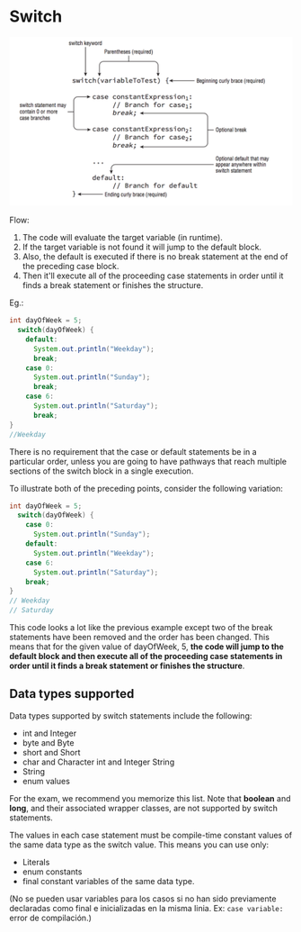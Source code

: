 # Switch

![Screen Shot 2017-11-29 at 21.36.30.png](resources/switch.png)

Flow:

1. The code will evaluate the target variable (in runtime).
2. If the target variable is not found it will jump to the default block.
3. Also, the default is executed if there is no break statement at the end of the preceding case block.
4. Then it'll execute all of the proceeding case statements in order until it finds a break statement or finishes the structure.

Eg.:

```Java
int dayOfWeek = 5;
  switch(dayOfWeek) {
    default:
      System.out.println("Weekday");
      break;
    case 0:
      System.out.println("Sunday");
      break;
    case 6:
      System.out.println("Saturday");
      break;
}
//Weekday
```

There is no requirement that the case or default statements be in a particular order, unless you are going to have pathways that reach multiple sections of the switch block in a single execution.

To illustrate both of the preceding points, consider the following variation:

```Java
int dayOfWeek = 5;
  switch(dayOfWeek) {
    case 0:
      System.out.println("Sunday");
    default:
      System.out.println("Weekday");
    case 6:
      System.out.println("Saturday");
    break;
}
// Weekday
// Saturday
```

This code looks a lot like the previous example except two of the break statements have been removed and the order has been changed. This means that for the given value of  dayOfWeek, 5, **the code will jump to the default block and then execute all of the proceeding case statements in order until it finds a break statement or finishes the structure**.

## Data types supported

Data types supported by switch statements include the following:

* int and Integer
* byte and Byte
* short and Short
* char and Character int and Integer String
* String
* enum values

For the exam, we recommend you memorize this list. Note that **boolean** and **long**, and their associated wrapper classes, are not supported by switch statements.

The values in each case statement must be compile-time constant values of the same data type as the switch value. This means you can use only:

* Literals
* enum constants
* final constant variables of the same data type.

(No se pueden usar variables para los casos si no han sido previamente declaradas como final e inicializadas en la misma linia. Ex: `case variable:`  error de compilación.)